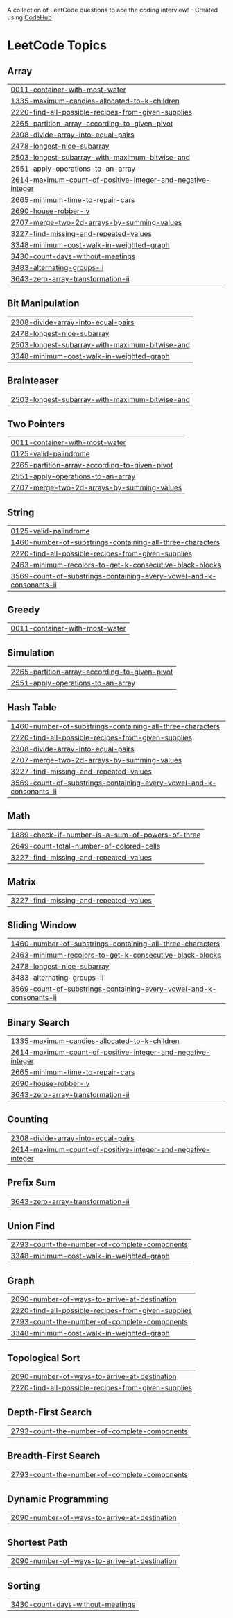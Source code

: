 A collection of LeetCode questions to ace the coding interview! - Created using [CodeHub](https://github.com/rishijain07/CodeHub)
<!---LeetCode Topics Start-->
# LeetCode Topics
## Array
|  |
| ------- |
| [0011-container-with-most-water](https://github.com/AmalEltelbany/leetcode-practice/tree/master/LeetCode/0011-container-with-most-water) |
| [1335-maximum-candies-allocated-to-k-children](https://github.com/AmalEltelbany/leetcode-practice/tree/master/LeetCode/1335-maximum-candies-allocated-to-k-children) |
| [2220-find-all-possible-recipes-from-given-supplies](https://github.com/AmalEltelbany/leetcode-practice/tree/master/LeetCode/2220-find-all-possible-recipes-from-given-supplies) |
| [2265-partition-array-according-to-given-pivot](https://github.com/AmalEltelbany/leetcode-practice/tree/master/LeetCode/2265-partition-array-according-to-given-pivot) |
| [2308-divide-array-into-equal-pairs](https://github.com/AmalEltelbany/leetcode-practice/tree/master/LeetCode/2308-divide-array-into-equal-pairs) |
| [2478-longest-nice-subarray](https://github.com/AmalEltelbany/leetcode-practice/tree/master/LeetCode/2478-longest-nice-subarray) |
| [2503-longest-subarray-with-maximum-bitwise-and](https://github.com/AmalEltelbany/leetcode-practice/tree/master/LeetCode/2503-longest-subarray-with-maximum-bitwise-and) |
| [2551-apply-operations-to-an-array](https://github.com/AmalEltelbany/leetcode-practice/tree/master/LeetCode/2551-apply-operations-to-an-array) |
| [2614-maximum-count-of-positive-integer-and-negative-integer](https://github.com/AmalEltelbany/leetcode-practice/tree/master/LeetCode/2614-maximum-count-of-positive-integer-and-negative-integer) |
| [2665-minimum-time-to-repair-cars](https://github.com/AmalEltelbany/leetcode-practice/tree/master/LeetCode/2665-minimum-time-to-repair-cars) |
| [2690-house-robber-iv](https://github.com/AmalEltelbany/leetcode-practice/tree/master/LeetCode/2690-house-robber-iv) |
| [2707-merge-two-2d-arrays-by-summing-values](https://github.com/AmalEltelbany/leetcode-practice/tree/master/LeetCode/2707-merge-two-2d-arrays-by-summing-values) |
| [3227-find-missing-and-repeated-values](https://github.com/AmalEltelbany/leetcode-practice/tree/master/LeetCode/3227-find-missing-and-repeated-values) |
| [3348-minimum-cost-walk-in-weighted-graph](https://github.com/AmalEltelbany/leetcode-practice/tree/master/LeetCode/3348-minimum-cost-walk-in-weighted-graph) |
| [3430-count-days-without-meetings](https://github.com/AmalEltelbany/leetcode-practice/tree/master/LeetCode/3430-count-days-without-meetings) |
| [3483-alternating-groups-ii](https://github.com/AmalEltelbany/leetcode-practice/tree/master/LeetCode/3483-alternating-groups-ii) |
| [3643-zero-array-transformation-ii](https://github.com/AmalEltelbany/leetcode-practice/tree/master/LeetCode/3643-zero-array-transformation-ii) |
## Bit Manipulation
|  |
| ------- |
| [2308-divide-array-into-equal-pairs](https://github.com/AmalEltelbany/leetcode-practice/tree/master/LeetCode/2308-divide-array-into-equal-pairs) |
| [2478-longest-nice-subarray](https://github.com/AmalEltelbany/leetcode-practice/tree/master/LeetCode/2478-longest-nice-subarray) |
| [2503-longest-subarray-with-maximum-bitwise-and](https://github.com/AmalEltelbany/leetcode-practice/tree/master/LeetCode/2503-longest-subarray-with-maximum-bitwise-and) |
| [3348-minimum-cost-walk-in-weighted-graph](https://github.com/AmalEltelbany/leetcode-practice/tree/master/LeetCode/3348-minimum-cost-walk-in-weighted-graph) |
## Brainteaser
|  |
| ------- |
| [2503-longest-subarray-with-maximum-bitwise-and](https://github.com/AmalEltelbany/leetcode-practice/tree/master/LeetCode/2503-longest-subarray-with-maximum-bitwise-and) |
## Two Pointers
|  |
| ------- |
| [0011-container-with-most-water](https://github.com/AmalEltelbany/leetcode-practice/tree/master/LeetCode/0011-container-with-most-water) |
| [0125-valid-palindrome](https://github.com/AmalEltelbany/leetcode-practice/tree/master/LeetCode/0125-valid-palindrome) |
| [2265-partition-array-according-to-given-pivot](https://github.com/AmalEltelbany/leetcode-practice/tree/master/LeetCode/2265-partition-array-according-to-given-pivot) |
| [2551-apply-operations-to-an-array](https://github.com/AmalEltelbany/leetcode-practice/tree/master/LeetCode/2551-apply-operations-to-an-array) |
| [2707-merge-two-2d-arrays-by-summing-values](https://github.com/AmalEltelbany/leetcode-practice/tree/master/LeetCode/2707-merge-two-2d-arrays-by-summing-values) |
## String
|  |
| ------- |
| [0125-valid-palindrome](https://github.com/AmalEltelbany/leetcode-practice/tree/master/LeetCode/0125-valid-palindrome) |
| [1460-number-of-substrings-containing-all-three-characters](https://github.com/AmalEltelbany/leetcode-practice/tree/master/LeetCode/1460-number-of-substrings-containing-all-three-characters) |
| [2220-find-all-possible-recipes-from-given-supplies](https://github.com/AmalEltelbany/leetcode-practice/tree/master/LeetCode/2220-find-all-possible-recipes-from-given-supplies) |
| [2463-minimum-recolors-to-get-k-consecutive-black-blocks](https://github.com/AmalEltelbany/leetcode-practice/tree/master/LeetCode/2463-minimum-recolors-to-get-k-consecutive-black-blocks) |
| [3569-count-of-substrings-containing-every-vowel-and-k-consonants-ii](https://github.com/AmalEltelbany/leetcode-practice/tree/master/LeetCode/3569-count-of-substrings-containing-every-vowel-and-k-consonants-ii) |
## Greedy
|  |
| ------- |
| [0011-container-with-most-water](https://github.com/AmalEltelbany/leetcode-practice/tree/master/LeetCode/0011-container-with-most-water) |
## Simulation
|  |
| ------- |
| [2265-partition-array-according-to-given-pivot](https://github.com/AmalEltelbany/leetcode-practice/tree/master/LeetCode/2265-partition-array-according-to-given-pivot) |
| [2551-apply-operations-to-an-array](https://github.com/AmalEltelbany/leetcode-practice/tree/master/LeetCode/2551-apply-operations-to-an-array) |
## Hash Table
|  |
| ------- |
| [1460-number-of-substrings-containing-all-three-characters](https://github.com/AmalEltelbany/leetcode-practice/tree/master/LeetCode/1460-number-of-substrings-containing-all-three-characters) |
| [2220-find-all-possible-recipes-from-given-supplies](https://github.com/AmalEltelbany/leetcode-practice/tree/master/LeetCode/2220-find-all-possible-recipes-from-given-supplies) |
| [2308-divide-array-into-equal-pairs](https://github.com/AmalEltelbany/leetcode-practice/tree/master/LeetCode/2308-divide-array-into-equal-pairs) |
| [2707-merge-two-2d-arrays-by-summing-values](https://github.com/AmalEltelbany/leetcode-practice/tree/master/LeetCode/2707-merge-two-2d-arrays-by-summing-values) |
| [3227-find-missing-and-repeated-values](https://github.com/AmalEltelbany/leetcode-practice/tree/master/LeetCode/3227-find-missing-and-repeated-values) |
| [3569-count-of-substrings-containing-every-vowel-and-k-consonants-ii](https://github.com/AmalEltelbany/leetcode-practice/tree/master/LeetCode/3569-count-of-substrings-containing-every-vowel-and-k-consonants-ii) |
## Math
|  |
| ------- |
| [1889-check-if-number-is-a-sum-of-powers-of-three](https://github.com/AmalEltelbany/leetcode-practice/tree/master/LeetCode/1889-check-if-number-is-a-sum-of-powers-of-three) |
| [2649-count-total-number-of-colored-cells](https://github.com/AmalEltelbany/leetcode-practice/tree/master/LeetCode/2649-count-total-number-of-colored-cells) |
| [3227-find-missing-and-repeated-values](https://github.com/AmalEltelbany/leetcode-practice/tree/master/LeetCode/3227-find-missing-and-repeated-values) |
## Matrix
|  |
| ------- |
| [3227-find-missing-and-repeated-values](https://github.com/AmalEltelbany/leetcode-practice/tree/master/LeetCode/3227-find-missing-and-repeated-values) |
## Sliding Window
|  |
| ------- |
| [1460-number-of-substrings-containing-all-three-characters](https://github.com/AmalEltelbany/leetcode-practice/tree/master/LeetCode/1460-number-of-substrings-containing-all-three-characters) |
| [2463-minimum-recolors-to-get-k-consecutive-black-blocks](https://github.com/AmalEltelbany/leetcode-practice/tree/master/LeetCode/2463-minimum-recolors-to-get-k-consecutive-black-blocks) |
| [2478-longest-nice-subarray](https://github.com/AmalEltelbany/leetcode-practice/tree/master/LeetCode/2478-longest-nice-subarray) |
| [3483-alternating-groups-ii](https://github.com/AmalEltelbany/leetcode-practice/tree/master/LeetCode/3483-alternating-groups-ii) |
| [3569-count-of-substrings-containing-every-vowel-and-k-consonants-ii](https://github.com/AmalEltelbany/leetcode-practice/tree/master/LeetCode/3569-count-of-substrings-containing-every-vowel-and-k-consonants-ii) |
## Binary Search
|  |
| ------- |
| [1335-maximum-candies-allocated-to-k-children](https://github.com/AmalEltelbany/leetcode-practice/tree/master/LeetCode/1335-maximum-candies-allocated-to-k-children) |
| [2614-maximum-count-of-positive-integer-and-negative-integer](https://github.com/AmalEltelbany/leetcode-practice/tree/master/LeetCode/2614-maximum-count-of-positive-integer-and-negative-integer) |
| [2665-minimum-time-to-repair-cars](https://github.com/AmalEltelbany/leetcode-practice/tree/master/LeetCode/2665-minimum-time-to-repair-cars) |
| [2690-house-robber-iv](https://github.com/AmalEltelbany/leetcode-practice/tree/master/LeetCode/2690-house-robber-iv) |
| [3643-zero-array-transformation-ii](https://github.com/AmalEltelbany/leetcode-practice/tree/master/LeetCode/3643-zero-array-transformation-ii) |
## Counting
|  |
| ------- |
| [2308-divide-array-into-equal-pairs](https://github.com/AmalEltelbany/leetcode-practice/tree/master/LeetCode/2308-divide-array-into-equal-pairs) |
| [2614-maximum-count-of-positive-integer-and-negative-integer](https://github.com/AmalEltelbany/leetcode-practice/tree/master/LeetCode/2614-maximum-count-of-positive-integer-and-negative-integer) |
## Prefix Sum
|  |
| ------- |
| [3643-zero-array-transformation-ii](https://github.com/AmalEltelbany/leetcode-practice/tree/master/LeetCode/3643-zero-array-transformation-ii) |
## Union Find
|  |
| ------- |
| [2793-count-the-number-of-complete-components](https://github.com/AmalEltelbany/leetcode-practice/tree/master/LeetCode/2793-count-the-number-of-complete-components) |
| [3348-minimum-cost-walk-in-weighted-graph](https://github.com/AmalEltelbany/leetcode-practice/tree/master/LeetCode/3348-minimum-cost-walk-in-weighted-graph) |
## Graph
|  |
| ------- |
| [2090-number-of-ways-to-arrive-at-destination](https://github.com/AmalEltelbany/leetcode-practice/tree/master/LeetCode/2090-number-of-ways-to-arrive-at-destination) |
| [2220-find-all-possible-recipes-from-given-supplies](https://github.com/AmalEltelbany/leetcode-practice/tree/master/LeetCode/2220-find-all-possible-recipes-from-given-supplies) |
| [2793-count-the-number-of-complete-components](https://github.com/AmalEltelbany/leetcode-practice/tree/master/LeetCode/2793-count-the-number-of-complete-components) |
| [3348-minimum-cost-walk-in-weighted-graph](https://github.com/AmalEltelbany/leetcode-practice/tree/master/LeetCode/3348-minimum-cost-walk-in-weighted-graph) |
## Topological Sort
|  |
| ------- |
| [2090-number-of-ways-to-arrive-at-destination](https://github.com/AmalEltelbany/leetcode-practice/tree/master/LeetCode/2090-number-of-ways-to-arrive-at-destination) |
| [2220-find-all-possible-recipes-from-given-supplies](https://github.com/AmalEltelbany/leetcode-practice/tree/master/LeetCode/2220-find-all-possible-recipes-from-given-supplies) |
## Depth-First Search
|  |
| ------- |
| [2793-count-the-number-of-complete-components](https://github.com/AmalEltelbany/leetcode-practice/tree/master/LeetCode/2793-count-the-number-of-complete-components) |
## Breadth-First Search
|  |
| ------- |
| [2793-count-the-number-of-complete-components](https://github.com/AmalEltelbany/leetcode-practice/tree/master/LeetCode/2793-count-the-number-of-complete-components) |
## Dynamic Programming
|  |
| ------- |
| [2090-number-of-ways-to-arrive-at-destination](https://github.com/AmalEltelbany/leetcode-practice/tree/master/LeetCode/2090-number-of-ways-to-arrive-at-destination) |
## Shortest Path
|  |
| ------- |
| [2090-number-of-ways-to-arrive-at-destination](https://github.com/AmalEltelbany/leetcode-practice/tree/master/LeetCode/2090-number-of-ways-to-arrive-at-destination) |
## Sorting
|  |
| ------- |
| [3430-count-days-without-meetings](https://github.com/AmalEltelbany/leetcode-practice/tree/master/LeetCode/3430-count-days-without-meetings) |
<!---LeetCode Topics End-->